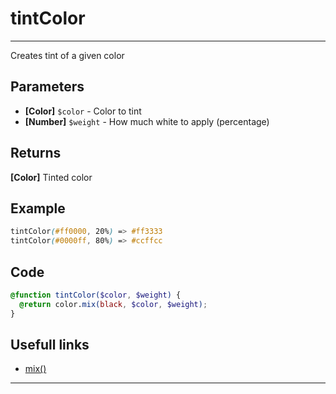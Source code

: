 # tintColor

---

Creates tint of a given color

## Parameters

- **[Color]** `$color` - Color to tint
- **[Number]** `$weight` - How much white to apply (percentage)

## Returns

**[Color]** Tinted color

## Example

```scss
tintColor(#ff0000, 20%) => #ff3333
tintColor(#0000ff, 80%) => #ccffcc
```

## Code

```scss
@function tintColor($color, $weight) {
  @return color.mix(black, $color, $weight);
}
```

## Usefull links

- [mix()](https://sass-lang.com/documentation/modules/color#mix)

---

